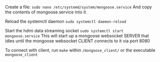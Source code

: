 Create a file: 
`sudo nano /etc/systemd/system/mongoose.service`
And copy the contents of mongoose.service into it.

Reload the systemctl daemon
`sudo systemctl daemon-reload`

Start the hdmi data streaming socket
`sudo systemctl start mongoose.service`
This will start up a mongoose websocket SERVER that idles until the mongoose websocket CLIENT connects to it via port 8080

To connect with client, run `make` within `/mongoose_client/` or the executable `mongoose_client`